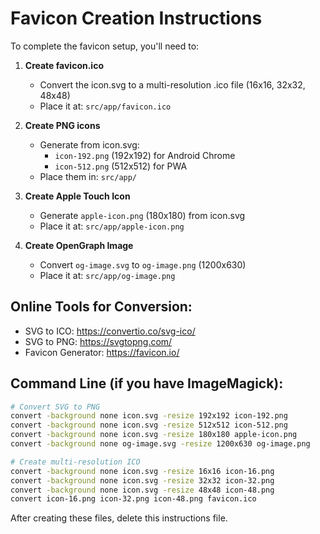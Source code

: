 # Favicon Creation Instructions

To complete the favicon setup, you'll need to:

1. **Create favicon.ico**
   - Convert the icon.svg to a multi-resolution .ico file (16x16, 32x32, 48x48)
   - Place it at: `src/app/favicon.ico`

2. **Create PNG icons**
   - Generate from icon.svg:
     - `icon-192.png` (192x192) for Android Chrome
     - `icon-512.png` (512x512) for PWA
   - Place them in: `src/app/`

3. **Create Apple Touch Icon**
   - Generate `apple-icon.png` (180x180) from icon.svg
   - Place it at: `src/app/apple-icon.png`

4. **Create OpenGraph Image**
   - Convert `og-image.svg` to `og-image.png` (1200x630)
   - Place it at: `src/app/og-image.png`

## Online Tools for Conversion:

- SVG to ICO: https://convertio.co/svg-ico/
- SVG to PNG: https://svgtopng.com/
- Favicon Generator: https://favicon.io/

## Command Line (if you have ImageMagick):

```bash
# Convert SVG to PNG
convert -background none icon.svg -resize 192x192 icon-192.png
convert -background none icon.svg -resize 512x512 icon-512.png
convert -background none icon.svg -resize 180x180 apple-icon.png
convert -background none og-image.svg -resize 1200x630 og-image.png

# Create multi-resolution ICO
convert -background none icon.svg -resize 16x16 icon-16.png
convert -background none icon.svg -resize 32x32 icon-32.png
convert -background none icon.svg -resize 48x48 icon-48.png
convert icon-16.png icon-32.png icon-48.png favicon.ico
```

After creating these files, delete this instructions file.

